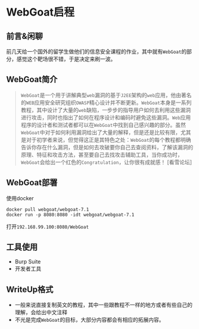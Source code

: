 # WebGoat启程
## 前言&闲聊
前几天给一个国外的留学生做他们的信息安全课程的作业，其中就有``WebGoat``的部分，感觉这个靶场很不错，于是决定来刷一波。


## WebGoat简介
> ``WebGoat``是一个用于讲解典型``web``漏洞的基于``J2EE``架构的``web``应用，他由著名的``WEB``应用安全研究组织``OWASP``精心设计并不断更新。``WebGoat``本身是一系列教程，其中设计了大量的``web``缺陷，一步步的指导用户如何去利用这些漏洞进行攻击，同时也指出了如何在程序设计和编码时避免这些漏洞。``Web``应用程序的设计者和测试者都可以在``WebGoat``中找到自己感兴趣的部分。虽然``WebGoat``中对于如何利用漏洞给出了大量的解释，但是还是比较有限，尤其是对于初学者来说，但觉得这正是其特色之处：``WebGoat``的每个教程都明确告诉你存在什么漏洞，但是如何去攻破要你自己去查阅资料，了解该漏洞的原理、特征和攻击方法，甚至要自己去找攻击辅助工具，当你成功时，``WebGoat``会给出一个红色的``Congratulation``，让你很有成就感！
> [看雪论坛]

## WebGoat部署
使用docker
```docker
docker pull webgoat/webgoat-7.1
docker run -p 8080:8080 -idt webgoat/webgoat-7.1
```
打开``192.168.99.100:8080/WebGoat``

## 工具使用
* Burp Suite
* 开发者工具

## WriteUp格式
* 一般来说直接复制英文的教程，其中一些跟教程不一样的地方或者有些自己的理解，会给出中文注释
* 不光是完成``WebGoat``的目标，大部分内容都会有相应的拓展内容。